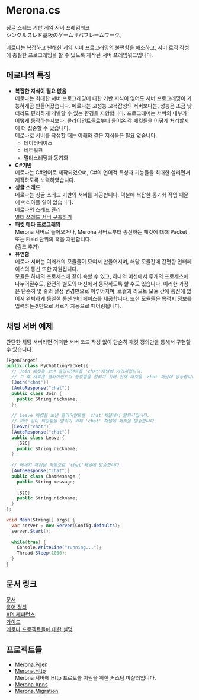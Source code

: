 Merona.cs
====
싱글 스레드 기반 게임 서버 프레임워크<br>
シングルスレド基板のゲームサバフレームワーク。

메로나는 복잡하고 난해한 게임 서버 프로그래밍의 불편함을 해소하고, 서버 로직 작성에 충실한 프로그래밍을 할 수 있도록 제작된 서버 프레임워크입니다.<br>

메로나의 특징
----
* __복잡한 지식이 필요 없음__<br>
  메로나는 최대한 서버 프로그래밍에 대한 기반 지식이 없어도 서버 프로그래밍이 가능하게끔 만들어졌습니다. 메로나는 고성능 고복잡성의 서버보다는, 성능은 조금 낮더라도 편리하게 개발할 수 있는 환경을 지향합니다. 프로그래머는 서버의 내부가 어떻게 동작하는지보다, 클라이언트들로부터 들어온 각 패킷들을 어떻게 처리할지에 더 집중할 수 있습니다.<br>
  메로나로 서버를 작성할 때는 아래와 같은 지식들은 필요 없습니다.
  * 데이터베이스
  * 네트워크
  * 멀티스레딩과 동기화
* __C#기반__<br>
  메로나는 C#언어로 제작되었으며, C#의 언어적 특성과 기능들을 최대한 살리면서 제작하도록 노력하였습니다. 
* __싱글 스레드__<br>
  메로나는 싱글 스레드 기반의 서버를 제공합니다. 덕분에 복잡한 동기화 작업 때문에 머리아플 일이 없습니다.<br>
  [메로나의 스레드 관리](https://github.com/pjc0247/Merona.cs/tree/master/doc/guide/threads)<br>
  [멀티 쓰레드 서버 구축하기](https://github.com/pjc0247/Merona.cs/tree/master/doc/guide/multithread_server)
* __패킷 메타 프로그래밍__<br>
  Merona 서버로 들어오거나, Merona 서버로부터 송신하는 패킷에 대해 Packet 또는 Field 단위의 훅을 지원합니다.<br>
  (링크 추가)
* __유연함__<br>
  메로나 서버는 여러개의 모듈들이 모여서 만들어지며, 해당 모듈간에 간편한 인터페이스의 통신 또한 지원됩니다.<br>
  모듈은 하나의 프로세스에 같이 속할 수 있고, 하나의 머신에서 두개의 프로세스에 나누어질수도, 완전히 별도의 머신에서 동작하도록 할 수도 있습니다. 이러한 과정은 단순히 몇 줄의 설정 변경만으로 이루어지며, 로컬과 리모트 모듈 간에 통신에 있어서 완벽하게 동일한 통신 인터페이스를 제공합니다. 또한 모듈들은 목적지 정보를 입력하는것만으로 서로가 자동으로 페어링됩니다.

채팅 서버 예제
----
간단한 채팅 서버라면 어떠한 서버 코드 작성 없이 단순히 패킷 정의만을 통해서 구현할 수 있습니다.
```c#
[PgenTarget]
public class MyChattingPackets{
  // Join 패킷을 보낸 클라이언트를 'chat'채널에 가입시킵니다.
  // 그 후 새로운 클라이언트가 입장함을 알리기 위해 현재 패킷을 'chat'채널에 방송합니다.
  [Join("chat")]
  [AutoResponse("chat")]
  public class Join {
    public String nickname;
  };
  
  // Leave 패킷을 보낸 클라이언트를 'chat'채널에서 탈퇴시킵니다.
  // 위와 같이 퇴장함을 알리기 위해 'chat' 채널에 패킷을 방송합니다.
  [Leave("chat")]
  [AutoResponse("chat")]
  public class Leave {
    [S2C]
    public String nickname;
  }
  
  // 메세지 패킷을 자동으로 'chat'채널에 방송합니다.
  [AutoResponse("chat")]
  public class ChatMessage {
    public String message;
    
    [S2C]
    public String nickname;
  }
};
```
```c#
void Main(String[] args) {
  var server = new Server(Config.defaults);
  server.Start();
  
  while(true) {
    Console.WriteLine("running...");
    Thread.Sleep(1000);
  }
}
```

문서 링크
----
[문서](doc)<br>
[용어 정리](doc/jinwoo)<br>
[API 레퍼런스](doc/api)<br>
[가이드](doc/guide)<br>
[메로나 프로젝트들에 대한 설명](doc/projects)<br>

프로젝트들
----
* [Merona.Pgen](https://github.com/pjc0247/Merona.Pgen.cs)
* [Merona.Http](https://github.com/pjc0247/Merona.Http.cs)<br>
  Merona 서버에 Http 프로토콜 지원을 위한 커스텀 마샬러입니다.
* [Merona.Apns](https://github.com/pjc0247/Merona.Apns.cs)
* [Merona.Migration](https://github.com/pjc0247/Merona.Migration.cs)

